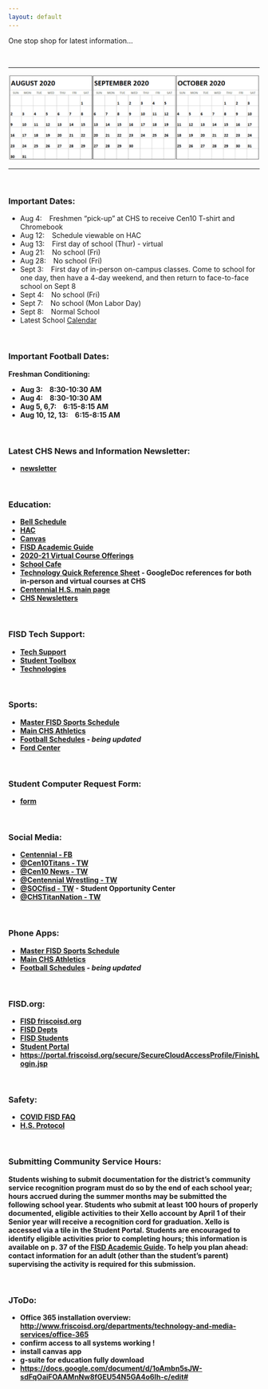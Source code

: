 ```yaml
---
layout: default
---
```



One stop shop for latest information...

<br>





* * *




![](files/calendar.png)



* * *

<br>




### Important Dates:

* Aug 4:  &ensp; Freshmen “pick-up” at CHS to receive Cen10 T-shirt and Chromebook  
* Aug 12: &ensp; Schedule viewable on HAC
* Aug 13: &ensp; First day of school (Thur) - virtual
* Aug 21: &ensp; No school (Fri)
* Aug 28: &ensp; No school (Fri)
* Sept 3:  &ensp; First day of in-person on-campus classes. Come to school for one day, then have a 4-day weekend, and then return to face-to-face school on Sept 8
* Sept 4: &ensp; No school (Fri)
* Sept 7: &ensp; No school (Mon Labor Day)
* Sept 8: &ensp; Normal School
* Latest School [Calendar](http://www.friscoisd.org/docs/default-source/frisco-isd-calendars/2020-21-school-calendar.pdf?sfvrsn=6)






<br>









### Important Football Dates:

<b>Freshman Conditioning:<b/>
* Aug 3: &ensp;  8:30-10:30 AM
* Aug 4:  &ensp;  8:30-10:30 AM
* Aug 5, 6,7: &ensp; 6:15-8:15 AM
* Aug 10, 12, 13: &ensp;  6:15-8:15 AM






<br>







### Latest CHS News and Information Newsletter:

*   [newsletter](https://www.smore.com/euq6d-chs-news-and-information)





<br>







### Education:

*   [Bell Schedule](files/bell.txt)
*   [HAC](hac.friscoisd.org/HomeAccess/Account/LogOn)
*   [Canvas](https://fisd.instructure.com/)
*   [FISD Academic Guide](https://github.com/tombresee/Cen10/raw/master/files/2020-21-academic-guide-and-course-catalog.pdf)
*   [2020-21 Virtual Course Offerings](https://www.friscoisd.org/departments/covid-19/virtual-instruction/2020-21-course-offerings)
*   [School Cafe](https://www.schoolcafe.com/)
*   [Technology Quick Reference Sheet](https://www.smore.com/app/reporting/out/euq6d?u=https%3A%2F%2Fdocs.google.com%2Fdocument%2Fd%2F1oAmbn5sJW-sdFqOaiFOAAMnNw8fGEU54N5GA4o6Ih-c%2Fedit%3Fusp%3Dsharing&t=https://docs.google.com/document/d/1oAmbn5sJW-sdFqOaiFOAAMnNw8fGEU54N5GA4o6Ih-c/edit?usp=sharing&w=w-5947685056&i=&l=l-5548263445) - GoogleDoc references for both in-person and virtual courses at CHS
*   [Centennial H.S. main page](http://schools.friscoisd.org/campus/high-school/centennial/home)
*   [CHS Newsletters](https://sites.google.com/friscoisd.org/chsnewsletter/home?authuser=0)








<br>









### FISD Tech Support: 

*  [Tech Support](https://fisd.instructure.com/courses/53785)
*  [Student Toolbox](https://sites.google.com/friscoisd.org/student-toolbox/home)
*  [Technologies](files/access.png)








<br>











### Sports:

*  [Master FISD Sports Schedule](http://www.friscoisd.org/calendar/frisco-isd-athletics-calendar#allsports)
*  [Main CHS Athletics](https://www.gocentennialtitans.com/)
*  [Football Schedules](https://www.gocentennialtitans.com/sport/football/boys/) - *being updated*
*  [Ford Center](https://www.thestarinfrisco.com/ford-center/)



<br>










### Student Computer Request Form:

*   [form](https://docs.google.com/forms/d/e/1FAIpQLSfokvCjuUkinTYuwmn9gCTVpVX24B-i5n7zwf81HyDilIhKjw/viewform)






<br>











### Social Media:

*   [Centennial - FB](https://www.facebook.com/Cen10titans/)
*   [@Cen10Titans - TW](https://twitter.com/cen10titans?lang=en)
*   [@Cen10 News - TW](https://twitter.com/Cen10News)
*   [@Centennial Wrestling - TW](https://twitter.com/cen10wrestling?lang=en)
*   [@SOCfisd - TW](https://twitter.com/socfisd) - Student Opportunity Center
*   [@CHSTitanNation - TW](https://twitter.com/CHSTitanNation)








<br>










### Phone Apps:

*  [Master FISD Sports Schedule](http://www.friscoisd.org/calendar/frisco-isd-athletics-calendar#allsports)
*  [Main CHS Athletics](https://www.gocentennialtitans.com/)
*  [Football Schedules](https://www.gocentennialtitans.com/sport/football/boys/) - *being updated*


<br>






### FISD.org:

*   [FISD friscoisd.org](https://www.friscoisd.org/)
*   [FISD Depts](https://www.friscoisd.org/departments)
*   [FISD Students](https://www.friscoisd.org/students)
*   [Student Portal](https://portal.friscoisd.org/LoginPolicy.jsp)
*   https://portal.friscoisd.org/secure/SecureCloudAccessProfile/FinishLogin.jsp





<br>







### Safety:

*   [COVID FISD FAQ](https://www.friscoisd.org/departments/covid-19/coronavirus)
  * [H.S. Protocol](https://docs.google.com/document/d/e/2PACX-1vRJw0oRCNzjS5w4qpQjZe1MMVM0nLfJzXm31PkExwcamNHjeRDu32WDnS-iWeixE3irHBeBEOdlp-TY/pub)



<br>






### Submitting Community Service Hours:

Students wishing to submit documentation for the district’s community service recognition program must do so by the end of each school year; hours accrued during the summer months may be submitted the following school year. Students who submit at least 100 hours of properly documented, eligible activities to their Xello account by April 1 of their Senior year will receive a recognition cord for graduation. Xello is accessed via a tile in the Student Portal. Students are encouraged to identify eligible activities prior to completing hours; this information is available on p. 37 of the [FISD Academic Guide](https://www.smore.com/app/reporting/out/euq6d?u=https%3A%2F%2Fwww.friscoisd.org%2Fdocs%2Fdefault-source%2Fresources-information%2F2020-21-academic-guide-and-course-catalog.pdf%3Fsfvrsn%3D4&t=FISD%20Academic%20Guide&w=w-4545837832&i=&l=l-5463440625). To help you plan ahead: contact information for an adult (other than the student’s parent) supervising the activity is required for this submission.





<br>







### JToDo:

* Office 365 installation overview:  http://www.friscoisd.org/departments/technology-and-media-services/office-365
* confirm access to all systems working ! 
* install canvas app 
* g-suite for education fully download 
* https://docs.google.com/document/d/1oAmbn5sJW-sdFqOaiFOAAMnNw8fGEU54N5GA4o6Ih-c/edit#








<br><br><br><br><br>


